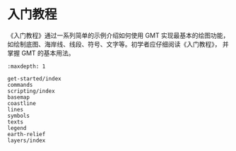 # 入门教程

《入门教程》通过一系列简单的示例介绍如何使用 GMT 实现最基本的绘图功能，
如绘制底图、海岸线、线段、符号、文字等。初学者应仔细阅读《入门教程》，
并掌握 GMT 的基本用法。

```{toctree}
:maxdepth: 1

get-started/index
commands
scripting/index
basemap
coastline
lines
symbols
texts
legend
earth-relief
layers/index
```
